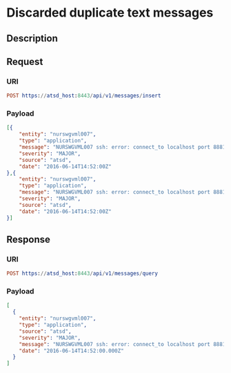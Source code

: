 # Discarded duplicate text messages

## Description

## Request

### URI
```elm
POST https://atsd_host:8443/api/v1/messages/insert
```
### Payload
```json
[{
    "entity": "nurswgvml007",
    "type": "application",
    "message": "NURSWGVML007 ssh: error: connect_to localhost port 8881: failed.",
    "severity": "MAJOR",
    "source": "atsd",
    "date": "2016-06-14T14:52:00Z"
},{
    "entity": "nurswgvml007",
    "type": "application",
    "message": "NURSWGVML007 ssh: error: connect_to localhost port 8881: failed.",
    "severity": "MAJOR",
    "source": "atsd",
    "date": "2016-06-14T14:52:00Z"
}]
```

## Response

### URI
```elm
POST https://atsd_host:8443/api/v1/messages/query
```
### Payload
```json
[
  {
    "entity": "nurswgvml007",
    "type": "application",
    "source": "atsd",
    "severity": "MAJOR",
    "message": "NURSWGVML007 ssh: error: connect_to localhost port 8881: failed.",
    "date": "2016-06-14T14:52:00.000Z"
  }
]
```

